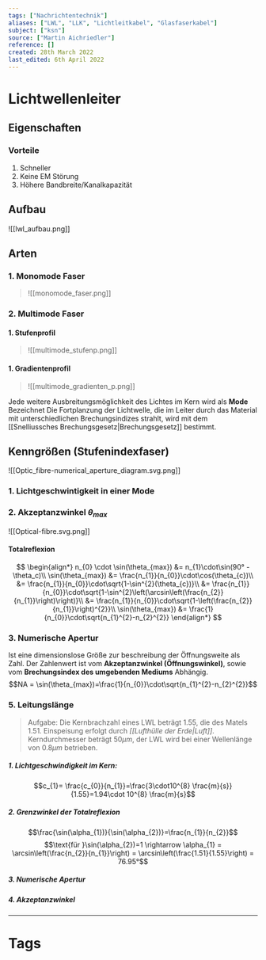 ```yaml
---
tags: ["Nachrichtentechnik"]
aliases: ["LWL", "LLK", "Lichtleitkabel", "Glasfaserkabel"]
subject: ["ksn"]
source: ["Martin Aichriedler"]
reference: []
created: 28th March 2022
last_edited: 6th April 2022
---
```


# Lichtwellenleiter
## Eigenschaften
### Vorteile
1. Schneller
2. Keine EM Störung
3. Höhere Bandbreite/Kanalkapazität

## Aufbau
![[lwl_aufbau.png]]
## Arten
### 1. Monomode Faser
>![[monomode_faser.png]]
### 2. Multimode Faser
#### 1. Stufenprofil
>![[multimode_stufenp.png]]

#### 1. Gradientenprofil
>![[multimode_gradienten_p.png]]

Jede weitere Ausbreitungsmöglichkeit des Lichtes im Kern wird als **Mode** Bezeichnet
Die Fortplanzung der Lichtwelle, die im Leiter durch das Material mit unterschiedlichen Brechungsindizes strahlt, wird mit dem [[Snelliussches Brechungsgesetz|Brechungsgesetz]] bestimmt.

## Kenngrößen (Stufenindexfaser)
![[Optic_fibre-numerical_aperture_diagram.svg.png]] 

### 1. Lichtgeschwintigkeit in einer Mode

 ### 2. Akzeptanzwinkel $\theta_{max}$
 ![[Optical-fibre.svg.png]]
#### Totalreflexion
$$
\begin{align*}
n_{0} \cdot \sin(\theta_{max}) &= n_{1}\cdot\sin(90° -\theta_c)\\
\sin(\theta_{max}) &= \frac{n_{1}}{n_{0}}\cdot\cos(\theta_{c})\\
&= \frac{n_{1}}{n_{0}}\cdot\sqrt{1-\sin^{2}(\theta_{c})}\\
&= \frac{n_{1}}{n_{0}}\cdot\sqrt{1-\sin^{2}\left(\arcsin\left(\frac{n_{2}}{n_{1}}\right)\right)}\\
&= \frac{n_{1}}{n_{0}}\cdot\sqrt{1-\left(\frac{n_{2}}{n_{1}}\right)^{2}}\\
\sin(\theta_{max}) &= \frac{1}{n_{0}}\cdot\sqrt{n_{1}^{2}-n_{2}^{2}}
\end{align*}
$$
### 3. Numerische Apertur
Ist eine dimensionslose Größe zur beschreibung der Öffnungsweite als Zahl.
Der Zahlenwert ist vom **Akzeptanzwinkel (Öffnungswinkel)**, sowie vom **Brechungsindex des umgebenden Mediums** Abhängig.
$$NA = \sin(\theta_{max})=\frac{1}{n_{0}}\cdot\sqrt{n_{1}^{2}-n_{2}^{2}}$$

### 5. Leitungslänge



> Aufgabe: Die Kernbrachzahl eines LWL beträgt $1.55$, die des Matels $1.51$. Einspeisung erfolgt durch *[[Lufthülle der Erde|Luft]]*. Kerndurchmesser beträgt $50\mu m$, der LWL wird bei einer Wellenlänge von $0.8\mu m$ betrieben.
##### 1. Lichtgeschwindigkeit im Kern:
$$c_{1}= \frac{c_{0}}{n_{1}}=\frac{3\cdot10^{8} \frac{m}{s}}{1.55}=1.94\cdot 10^{8} \frac{m}{s}$$
##### 2. Grenzwinkel der Totalreflexion
$$\frac{\sin(\alpha_{1})}{\sin(\alpha_{2})}=\frac{n_{1}}{n_{2}}$$
$$\text{für }\sin(\alpha_{2})=1 \rightarrow \alpha_{1} = \arcsin\left(\frac{n_{2}}{n_{1}}\right) = \arcsin\left(\frac{1.51}{1.55}\right) = 76.95°$$
##### 3. Numerische Apertur
##### 4. Akzeptanzwinkel


---
# Tags